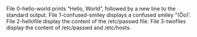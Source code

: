 File 0-hello-world prints “Hello, World”, followed by a new line to the standard output.
File 1-confused-smiley displays a confused smiley "(Ôo)'.
File 2-hellofile display the content of the /etc/passwd file.
File 3-twofiles display the content of /etc/passwd and /etc/hosts.

